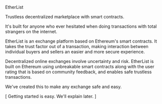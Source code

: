 EtherList

Trustless decentralized marketplace with smart contracts.

It's built for anyone who ever hesitated when doing transactions with total strangers on the internet.

EtherList is an exchange platform based on Ethereum's smart contracts. It takes the trust factor out of a transaction, making interaction between individual buyers and sellers an easier and more secure experience.

Decentralized online exchanges involve uncertainty and risk. EtherList is built on Ethereum using unbreakable smart contracts along with the user rating that is based on community feedback, and enables safe trustless transactions.
 
We've created this to make any exchange safe and easy.
 
[ Getting started is easy. We'll explain later. ]

<!-- ## Customer Quote ##

## Closing and Call to Action ## -->
